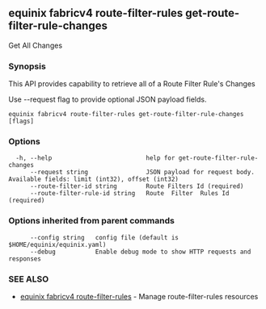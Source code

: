 ## equinix fabricv4 route-filter-rules get-route-filter-rule-changes

Get All Changes

### Synopsis

This API provides capability to retrieve all of a Route Filter Rule's Changes

Use --request flag to provide optional JSON payload fields.

```
equinix fabricv4 route-filter-rules get-route-filter-rule-changes [flags]
```

### Options

```
  -h, --help                          help for get-route-filter-rule-changes
      --request string                JSON payload for request body. Available fields: limit (int32), offset (int32)
      --route-filter-id string        Route Filters Id (required)
      --route-filter-rule-id string   Route  Filter  Rules Id (required)
```

### Options inherited from parent commands

```
      --config string   config file (default is $HOME/equinix/equinix.yaml)
      --debug           Enable debug mode to show HTTP requests and responses
```

### SEE ALSO

* [equinix fabricv4 route-filter-rules](equinix_fabricv4_route-filter-rules.md)	 - Manage route-filter-rules resources

